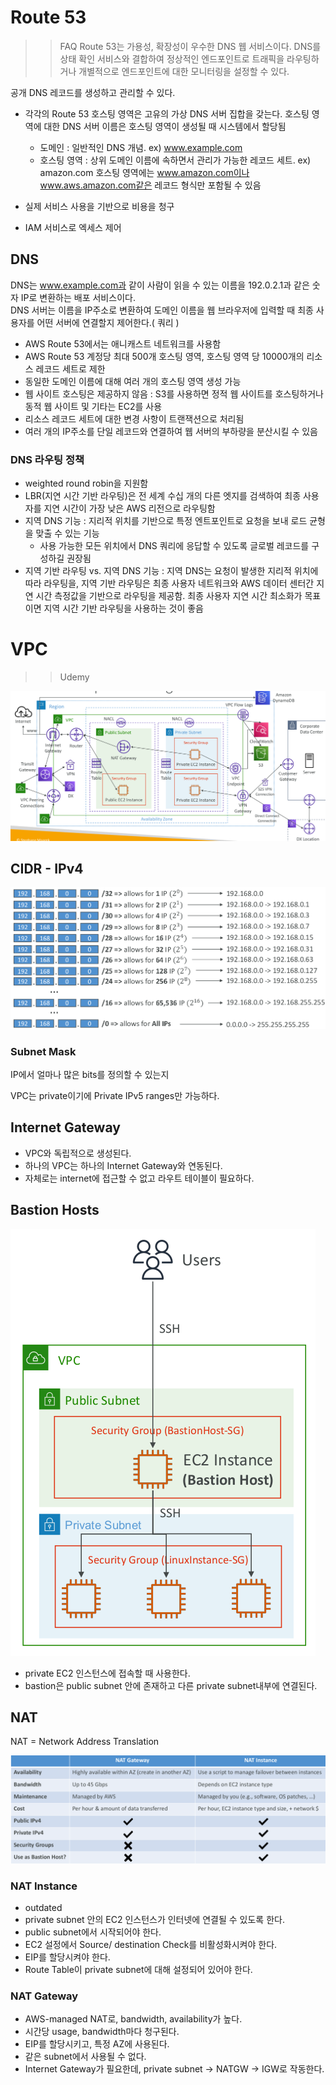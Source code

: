 # Route 53
>>FAQ
Route 53는 가용성, 확장성이 우수한 DNS 웹 서비스이다. 
DNS를 상태 확인 서비스와 결합하여 정상적인 엔드포인트로 트래픽을 라우팅하거나 개별적으로 엔드포인트에 대한 모니터링을 설정할 수 있다.

공개 DNS 레코드를 생성하고 관리할 수 있다.

- 각각의 Route 53 호스팅 영역은 고유의 가상 DNS 서버 집합을 갖는다. 호스팅 영역에 대한 DNS 서버 이름은 호스팅 영역이 생성될 때 시스템에서 할당됨
    - 도메인 : 일반적인 DNS 개념. ex) www.example.com
    - 호스팅 영역 : 상위 도메인 이름에 속하면서 관리가 가능한 레코드 세트. ex) amazon.com 호스팅 영역에는 www.amazon.com이나 www.aws.amazon.com같은 레코드 형식만 포함될 수 있음

- 실제 서비스 사용을 기반으로 비용을 청구
- IAM 서비스로 엑세스 제어 

## DNS
DNS는 www.example.com과 같이 사람이 읽을 수 있는 이름을 192.0.2.1과 같은 숫자 IP로 변환하는 배포 서비스이다.  
DNS 서버는 이름을 IP주소로 변환하여 도메인 이름을 웹 브라우저에 입력할 때 최종 사용자를 어떤 서버에 연결할지 제어한다.( 쿼리 )

- AWS Route 53에서는 애니캐스트 네트워크를 사용함
- AWS Route 53 계정당 최대 500개 호스팅 영역, 호스팅 영역 당 10000개의 리소스 레코드 세트로 제한
- 동일한 도메인 이름에 대해 여러 개의 호스팅 영역 생성 가능 
- 웹 사이트 호스팅은 제공하지 않음 : S3를 사용하면 정적 웹 사이트를 호스팅하거나 동적 웹 사이트 및 기타는 EC2를 사용
- 리소스 레코드 세트에 대한 변경 사항이 트랜잭션으로 처리됨
- 여러 개의 IP주소를 단일 레코드와 연결하여 웹 서버의 부하량을 분산시킬 수 있음

### DNS 라우팅 정책
- weighted round robin을 지원함
- LBR(지연 시간 기반 라우팅)은 전 세계 수십 개의 다른 엣지를 검색하여 최종 사용자를 지연 시간이 가장 낮은 AWS 리전으로 라우팅함
- 지역 DNS 기능 : 지리적 위치를 기반으로 특정 엔트포인트로 요청을 보내 로드 균형을 맞출 수 있는 기능
    - 사용 가능한 모든 위치에서 DNS 쿼리에 응답할 수 있도록 글로벌 레코드를 구성하길 권장됨
- 지역 기반 라우팅 vs. 지역 DNS 기능 : 지역 DNS는 요청이 발생한 지리적 위치에 따라 라우팅을, 지역 기반 라우팅은 최종 사용자 네트워크와 AWS 데이터 센터간 지연 시간 측정값을 기반으로 라우팅을 제공함. 최종 사용자 지연 시간 최소화가 목표이면 지역 시간 기반 라우팅을 사용하는 것이 좋음

# VPC
>>Udemy

![](./img/2022-01-13-13-33-57.png)

## CIDR - IPv4
![](./img/2022-01-13-13-38-57.png)

### Subnet Mask
IP에서 얼마나 많은 bits를 정의할 수 있는지

VPC는 private이기에 Private IPv5 ranges만 가능하다.

## Internet Gateway
- VPC와 독립적으로 생성된다.
- 하나의 VPC는 하나의 Internet Gateway와 연동된다.
- 자체로는 internet에 접근할 수 없고 라우트 테이블이 필요하다.

## Bastion Hosts
![](./img/2022-01-13-13-42-13.png)

- private EC2 인스턴스에 접속할 때 사용한다.
- bastion은 public subnet 안에 존재하고 다른 private subnet내부에 연결된다.

## NAT 
NAT = Network Address Translation

![](./img/2022-01-13-13-46-27.png)

### NAT Instance
- outdated
- private subnet 안의 EC2 인스턴스가 인터넷에 연결될 수 있도록 한다.
- public subnet에서 시작되어야 한다.
- EC2 설정에서 Source/ destination Check를 비활성화시켜야 한다.
- EIP를 할당시켜야 한다.
- Route Table이 private subnet에 대해 설정되어 있어야 한다.

### NAT Gateway
- AWS-managed NAT로, bandwidth, availability가 높다.
- 시간당 usage, bandwidth마다 청구된다.
- EIP를 할당시키고, 특정 AZ에 사용된다.
- 같은 subnet에서 사용될 수 없다.
- Internet Gateway가 필요한데,  private subnet -> NATGW -> IGW로 작동한다.

